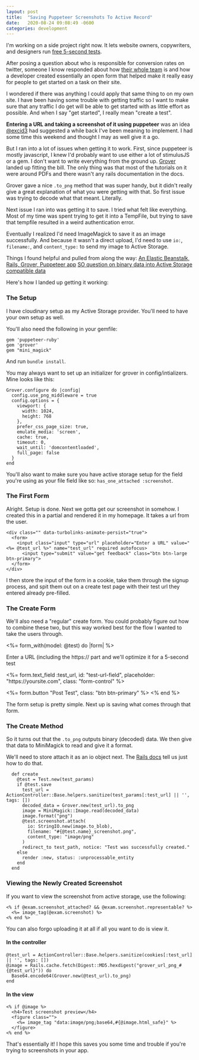 ```yaml
---
layout: post
title:  "Saving Puppeteer Screenshots To Active Record"
date:   2020-08-24 09:08:49 -0600
categories: development
---
```


I'm working on a side project right now. It lets website owners, copywriters, and designers run [free 5-second tests](https://isthisclear.com).

After posing a question about who is responsible for conversion rates on twitter, someone I know responded about how [their whole team](https://twitter.com/andrewculver/status/1427309562059628549?s=20) is and how a developer created essentially an open form that helped make it really easy for people to get started on a task on their site. 

I wondered if there was anything I could apply that same thing to on my own site. I have been having some trouble with getting traffic so I want to make sure that any traffic I do get will be able to get started with as little effort as possible. And when I say "get started", I really mean "create a test". 

**Entering a URL and taking a screenshot of it using puppeteer** was an idea [@excid3](https://twitter.com/excid3) had suggested a while back I've been meaning to implement. I had some time this weekend and thought I may as well give it a go.

But I ran into a lot of issues when getting it to work. First, since puppeteer is mostly javascript, I knew I'd probably want to use either a lot of stimulusJS or a gem. I don't want to write everything from the ground up. [Grover](https://github.com/Studiosity/grover) landed up fitting the bill. The only thing was that most of the tutorials on it were around PDFs and there wasn't any rails documentation in the docs. 

Grover gave a nice `.to_png` method that was super handy, but it didn't really give a great explanation of what you were getting with that. So first issue was trying to decode what that meant. Literally. 

Next issue I ran into was getting it to save. I tried what felt like everything. Most of my time was spent trying to get it into a TempFile, but trying to save that tempfile resulted in a weird authentication error. 

Eventually I realized I'd need ImageMagick to save it as an image successfully. And because it wasn't a direct upload, I'd need to use `io:`, `filename:`, and `content_type:` to send my image to Active Storage. 

Things I found helpful and pulled from along the way:
[An Elastic Beanstalk, Rails, Grover, Puppeteer app](https://github.com/paulmwatson/elasticbeanstalk-rails-grover-puppeteer)
[SO question on binary data into Active Storage compatible data](https://stackoverflow.com/questions/55787737/is-there-a-way-to-convert-binary-data-into-a-data-type-that-will-allow-activesto)

Here's how I landed up getting it working:

### The Setup

I have cloudinary setup as my Active Storage provider. You'll need to have your own setup as well. 

You'll also need the following in your gemfile:
```
gem 'puppeteer-ruby'
gem 'grover'
gem "mini_magick"
```

And run `bundle install`. 

You may always want to set up an initializer for grover in config/intializers. Mine looks like this:

```
Grover.configure do |config|
  config.use_png_middleware = true
  config.options = {
    viewport: {
      width: 1024,
      height: 768
    },
    prefer_css_page_size: true,
    emulate_media: 'screen',
    cache: true,
    timeout: 0,
    wait_until: 'domcontentloaded',
    full_page: false
  }
end
```

You'll also want to make sure you have active storage setup for the field you're using as your file field like so: `has_one_attached :screenshot`.

### The First Form

Alright. Setup is done. Next we gotta get our screenshot in somehow. I created this in a partial and rendered it in my homepage. It takes a url from the user. 

```
<div class="" data-turbolinks-animate-persist="true">
  <form>
    <input class="input" type="url" placeholder="Enter a URL" value="<%= @test_url %>" name="test_url" required autofocus>
      <input type="submit" value="get feedback" class="btn btn-large btn-primary"> 
  </form>
</div>
```

I then store the input of the form in a cookie, take them through the signup process, and spit them out on a create test page with their test url they entered already pre-filled. 

### The Create Form
We'll also need a "regular" create form. You could probably figure out how to combine these two, but this way worked best for the flow I wanted to take the users through. 

<%= form_with(model: @test) do |form| %>
  <p class="text-xs text-gray-700">Enter a URL (including the https:// part and we'll optimize it for a 5-second test</p>
  <div class="form-group">
    <%= form.text_field :test_url, id: "test-url-field", placeholder: "https://yoursite.com", class: "form-control" %>
  </div>

  <!-- more form fields would go here, but skipping them for brevety's sake -->

  <%= form.button "Post Test", class: "btn btn-primary" %>
<% end %>

The form setup is pretty simple. Next up is saving what comes through that form.

### The Create Method
So it turns out that the `.to_png` outputs binary (decoded) data. We then give that data to MiniMagick to read and give it a format. 

We'll need to store attach it as an io object next. The [Rails docs](https://edgeguides.rubyonrails.org/active_storage_overview.html#attaching-file-io-objects) tell us just how to do that.

```
  def create
    @test = Test.new(test_params)
    if @test.save
      test_url = ActionController::Base.helpers.sanitize(test_params[:test_url] || '', tags: [])
      decoded_data = Grover.new(test_url).to_png
      image = MiniMagick::Image.read(decoded_data)
      image.format("png")
      @test.screenshot.attach(
        io: StringIO.new(image.to_blob),
        filename: "#{@test.name}_screenshot.png",
        content_type: "image/png"
      )
      redirect_to test_path, notice: "Test was successfully created."
    else
      render :new, status: :unprocessable_entity
    end
  end
```

### Viewing the Newly Created Screenshot

If you want to view the screenshot from active storage, use the following:

```
<% if @exam.screenshot_attached? && @exam.screenshot.representable? %>
  <%= image_tag(@exam.screenshot) %>
<% end %>
```

You can also forgo uploading it at all if all you want to do is view it. 

#### In the controller
```
@test_url = ActionController::Base.helpers.sanitize(cookies[:test_url] || '', tags: [])
@image = Rails.cache.fetch(Digest::MD5.hexdigest("grover_url_png_#{@test_url}")) do
  Base64.encode64(Grover.new(@test_url).to_png)
end
```

#### In the view
```
<% if @image %>
  <h4>Test screenshot preview</h4>
  <figure class="">
    <%= image_tag "data:image/png;base64,#{@image.html_safe}" %>
  </figure>
<% end %>
```


That's essentially it! I hope this saves you some time and trouble if you're trying to screenshots in your app.
